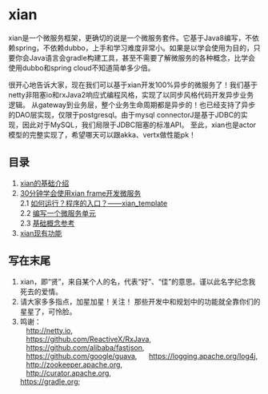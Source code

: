 # xian
xian是一个微服务框架，更确切的说是一个微服务套件。它基于Java8编写，不依赖spring，不依赖dubbo，上手和学习难度非常小。如果是以学会使用为目的，只要你会Java语言会gradle构建工具，甚至不需要了解微服务的各种概念，比学会使用dubbo和spring cloud不知道简单多少倍。

很开心地告诉大家，现在我们可以基于xian开发100%异步的微服务了！我们基于netty非阻塞io和rxJava2响应式编程风格，实现了以同步风格代码开发异步业务逻辑。
从gateway到业务层，整个业务生命周期都是异步的！也已经支持了异步的DAO层实现，仅限于postgresql。由于mysql connectorJ是基于JDBC的实现，因此对于MySQL，我们局限于JDBC阻塞的标准API。
至此，xian也是actor模型的完整实现了，希望哪天可以跟akka、vertx做性能pk！

## 目录
1. [xian的基础介绍](doc/zh_CN/xianBasis.md)  
2. [30分钟学会使用xian frame开发微服务](doc/zh_CN/quickStart.md)  
    2.1 [如何运行？程序的入口？——xian_template](doc/zh_CN/quickStart.md#如何运行？程序的入口？——xian_template)  
    2.2 [编写一个微服务单元](doc/zh_CN/quickStart.md#编写一个微服务单元)  
    2.3 [基础概念参考](doc/zh_CN/quickStart.md#基础概念参考)  
3. [xian现有功能](doc/zh_CN/xianFunctionList.md)  

## 写在末尾
1. xian，即“贤”，来自某个人的名，代表“好”、“佳”的意思。谨以此名字纪念我死去的爱情。
2. 请大家多多指点，加星加星！关注！ 那些开发中和规划中的功能就全靠你们的星星了，可怜脸。
3. 鸣谢：  
    http://netty.io,  
    https://github.com/ReactiveX/RxJava,  
    https://github.com/alibaba/fastjson,  
    https://github.com/google/guava,  
    https://logging.apache.org/log4j,  
    http://zookeeper.apache.org,  
    http://curator.apache.org,  
    https://gradle.org;


